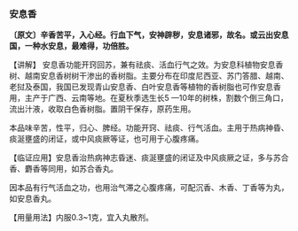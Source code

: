 ### 安息香

**〔原文〕辛香苦平，入心经。行血下气，安神辟秽，安息诸邪，故名。或云出安息国，一种水安息，最难得，功倍胜。** 

【讲解】	安息香功能开窍回苏，兼有祛痰、活血行气之效。为安息科植物安息香树、越南安息香树树干渗出的香树脂。主要分布在印度尼西亚、苏门答腊、越南、老挝及泰国，我国已发现青山安息香、白叶安息香等植物的香树脂也可作安息香用，主产于广西、云南等地。在夏秋季选生长5 —10年的树株，割数个倒三角口，流出汁液，收取白色香树脂。置阴干保存，原药生用。

本品味辛苦，性平，归心、脾经。功能开窍、祛痰、行气活血。主用于热病神昏、痰涎壅盛的闭证，或中风痰厥等证，也可用于心腹疼痛。

【临证应用】安息香治热病神志昏迷、痰涎壅盛的闭证及中风痰厥之证，多与苏合香、麝香等同用，如苏合香丸。

因本品有行气活血之功，也用治气滞之心腹疼痛，可配沉香、木香、丁香等为丸，如安息香丸。

【用量用法】内服0.3~1克，宜入丸散剂。

